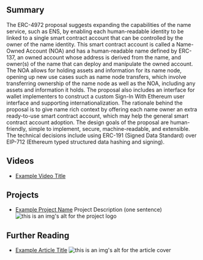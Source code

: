 ## Summary

The ERC-4972 proposal suggests expanding the capabilities of the name service, such as ENS, by enabling each human-readable identity to be linked to a single smart contract account that can be controlled by the owner of the name identity. This smart contract account is called a Name-Owned Account (NOA) and has a human-readable name defined by ERC-137, an owned account whose address is derived from the name, and owner(s) of the name that can deploy and manipulate the owned account. The NOA allows for holding assets and information for its name node, opening up new use cases such as name node transfers, which involve transferring ownership of the name node as well as the NOA, including any assets and information it holds. The proposal also includes an interface for wallet implementers to construct a custom Sign-In With Ethereum user interface and supporting internationalization. The rationale behind the proposal is to give name rich context by offering each name owner an extra ready-to-use smart contract account, which may help the general smart contract account adoption. The design goals of the proposal are human-friendly, simple to implement, secure, machine-readable, and extensible. The technical decisions include using ERC-191 (Signed Data Standard) over EIP-712 (Ethereum typed structured data hashing and signing).

## Videos

- [Example Video Title](https://www.youtube.com/watch?v=TDGq4aeevgY)

## Projects

- [Example Project Name](https://xxxx.xxx/xxxxx) Project Description (one sentence) ![this is an img's alt for the project logo](https://xxxx.xxx/project-logo.xxx)

## Further Reading

- [Example Article Title](https://xxxx.xxx/xxxxx) ![this is an img's alt for the article cover](https://xxxx.xxx/article-cover.xxx)
